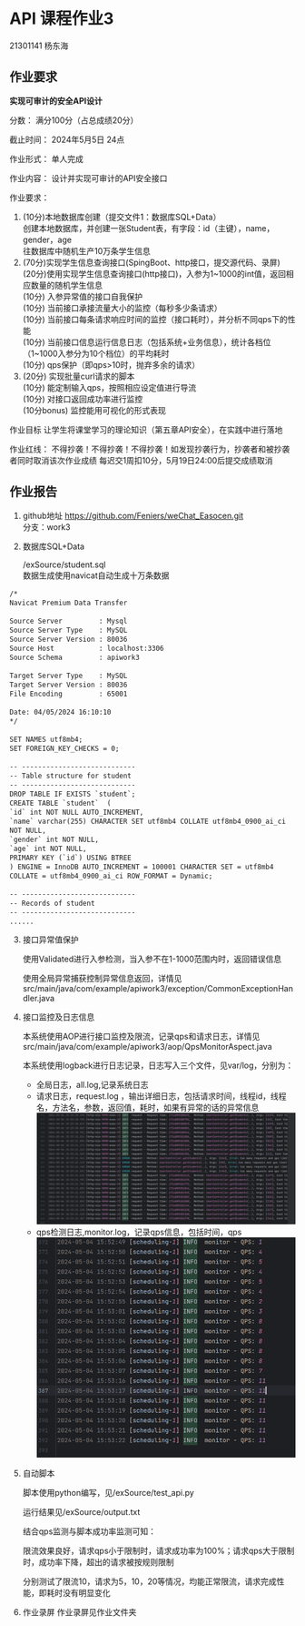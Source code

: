 # API 课程作业3
21301141  杨东海

## 作业要求
**实现可审计的安全API设计**

分数：
满分100分（占总成绩20分）

截止时间：
2024年5月5日 24点

作业形式：
单人完成

作业内容：
设计并实现可审计的API安全接口

作业要求：

1. (10分)本地数据库创建（提交文件1：数据库SQL+Data）<br>
创建本地数据库，并创建一张Student表，有字段：id（主键），name，gender，age<br>
往数据库中随机生产10万条学生信息<br>
2. (70分)实现学生信息查询接口(SpingBoot、http接口，提交源代码、录屏)<br>
(20分)使用实现学生信息查询接口(http接口)，入参为1~1000的int值，返回相应数量的随机学生信息<br>
(10分) 入参异常值的接口自我保护<br>
(10分) 当前接口承接流量大小的监控（每秒多少条请求）<br>
(10分) 当前接口每条请求响应时间的监控（接口耗时），并分析不同qps下的性能<br>
(10分) 当前接口信息运行信息日志（包括系统+业务信息），统计各档位（1~1000入参分为10个档位）的平均耗时<br>
(10分) qps保护（即qps>10时，抛弃多余的请求）<br>
3. (20分) 实现批量curl请求的脚本 <br>
(10分) 能定制输入qps，按照相应设定值进行导流 <br>
(10分) 对接口返回成功率进行监控<br>
(10分bonus) 监控能用可视化的形式表现

作业目标
让学生将课堂学习的理论知识（第五章API安全），在实践中进行落地

作业红线：
不得抄袭！不得抄袭！不得抄袭！如发现抄袭行为，抄袭者和被抄袭者同时取消该次作业成绩
每迟交1周扣10分，5月19日24:00后提交成绩取消

## 作业报告
1. github地址
   https://github.com/Feniers/weChat_Easocen.git <br>
    分支：work3


2. 数据库SQL+Data

    /exSource/student.sql <BR>
   数据生成使用navicat自动生成十万条数据
```    
/*
Navicat Premium Data Transfer

Source Server         : Mysql
Source Server Type    : MySQL
Source Server Version : 80036
Source Host           : localhost:3306
Source Schema         : apiwork3

Target Server Type    : MySQL
Target Server Version : 80036
File Encoding         : 65001

Date: 04/05/2024 16:10:10
*/

SET NAMES utf8mb4;
SET FOREIGN_KEY_CHECKS = 0;

-- ----------------------------
-- Table structure for student
-- ----------------------------
DROP TABLE IF EXISTS `student`;
CREATE TABLE `student`  (
`id` int NOT NULL AUTO_INCREMENT,
`name` varchar(255) CHARACTER SET utf8mb4 COLLATE utf8mb4_0900_ai_ci NOT NULL,
`gender` int NOT NULL,
`age` int NOT NULL,
PRIMARY KEY (`id`) USING BTREE
) ENGINE = InnoDB AUTO_INCREMENT = 100001 CHARACTER SET = utf8mb4 COLLATE = utf8mb4_0900_ai_ci ROW_FORMAT = Dynamic;

-- ----------------------------
-- Records of student
-- ----------------------------
......
```


3. 接口异常值保护

    使用Validated进行入参检测，当入参不在1-1000范围内时，返回错误信息

    使用全局异常捕获控制异常信息返回，详情见
     src/main/java/com/example/apiwork3/exception/CommonExceptionHandler.java

4. 接口监控及日志信息

    本系统使用AOP进行接口监控及限流，记录qps和请求日志，详情见    src/main/java/com/example/apiwork3/aop/QpsMonitorAspect.java

    本系统使用logback进行日志记录，日志写入三个文件，见var/log，分别为：
     * 全局日志，all.log,记录系统日志
     * 请求日志，request.log ，输出详细日志，包括请求时间，线程id，线程名，方法名，参数，返回值，耗时，如果有异常的话的异常信息
        ![img_1.png](img_1.png)
     * qps检测日志,monitor.log，记录qps信息，包括时间，qps
        ![img.png](img.png)

5. 自动脚本

    脚本使用python编写，见/exSource/test_api.py
    
    运行结果见/exSource/output.txt
    
    结合qps监测与脚本成功率监测可知：
        
    限流效果良好，请求qps小于限制时，请求成功率为100%；请求qps大于限制时，成功率下降，超出的请求被按规则限制

    分别测试了限流10，请求为5，10，20等情况，均能正常限流，请求完成性能，即耗时没有明显变化


6. 作业录屏
    作业录屏见作业文件夹